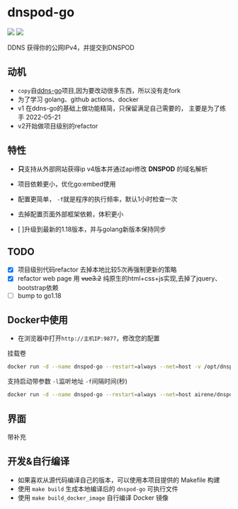 # dnspod-go

<img src=https://img.shields.io/docker/image-size/airene/dnspod-go /> <img src=https://img.shields.io/docker/pulls/airene/dnspod-go />

DDNS 获得你的公网IPv4，并提交到DNSPOD

## 动机

- `copy`自[ddns-go](https://github.com/jeessy2/ddns-go)项目,因为要改动很多东西，所以没有走fork
- 为了学习 golang、github actions、docker
- v1 在ddns-go的基础上做功能精简，只保留满足自己需要的， 主要是为了练手 2022-05-21
- v2开始做项目级别的refactor

## 特性

- **只**支持从外部网站获得ip v4版本并通过api修改 **DNSPOD** 的域名解析
- 项目依赖更小，优化go:embed使用
- 配置更简单， `-f`就是程序的执行频率，默认1小时检查一次
- 去掉配置页面外部框架依赖，体积更小

- [ ]升级到最新的1.18版本，并与golang新版本保持同步

## TODO
- [x] 项目级别代码refactor 去掉本地比较5次再强制更新的策略
- [x] refactor web page 用 ~~vue3.2~~ 纯原生的html+css+js实现,去掉了jquery、bootstrap依赖
- [ ] bump to go1.18

## Docker中使用

- 在浏览器中打开`http://主机IP:9877`，修改您的配置

挂载卷
```bash
docker run -d --name dnspod-go --restart=always --net=host -v /opt/dnspod-go:/root airene/dnspod-go
```

支持启动带参数 `-l`监听地址 `-f`间隔时间(秒)

```bash
docker run -d --name dnspod-go --restart=always --net=host airene/dnspod-go -l :9877 -f 600
 ```

## 界面

带补充

## 开发&自行编译

- 如果喜欢从源代码编译自己的版本，可以使用本项目提供的 Makefile 构建
- 使用 `make build` 生成本地编译后的 `dnspod-go` 可执行文件
- 使用 `make build_docker_image` 自行编译 Docker 镜像
